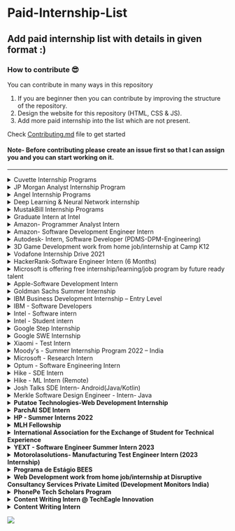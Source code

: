 # Paid-Internship-List

## Add paid internship list with details in given format :)

### How to contribute 😎<br>

You can contribute in many ways in this repository

1. If you are beginner then you can contribute by improving the structure of the repository. <br>
2. Design the website for this repository (HTML, CSS & JS). <br>
3. Add more paid internship into the list which are not present. <br>

Check [Contributing.md](https://github.com/avinash201199/Paid-Internship-List/blob/main/CONTRIBUTING.md) file to get started

#### Note- Before contributing please create an issue first so that I can assign you and you can start working on it.

<hr>
<details>
<summary> Cuvette Internship Programs </summary>
<br>
About <br>
Cuvette (pronounced as Q-vet) is the #1 way for College students & Early Graduates to get Internships, Jobs in Software, Management, Media, etc.<br>
<br>

Official Website- <br>
https://www.cuvette.tech/<br>
<br>

</details>
<details>
<summary> JP Morgan Analyst Internship Program</summary>
<br>
About <br>
 Build your knowledge while learning how to run a global business and sharpen your leadership skills, and make connections that will advance your career.<br>
<br>

Official Website- <br>
https://careers.jpmorgan.com/us/en/students/programs?search=&tags=location__AsiaPacific__India<br>
<br>

</details>
<details>
<summary> Angel Internship Programs </summary>
<br>
About <br>
Angel co is top 10 best site for providing global network and internship around the globe where one can get their dream kick start to their career.<br>
<br>

Official Website- <br>
https://angel.co/jobs<br>
<br>

</details>

<details>
<summary> Deep Learning & Neural Network internship </summary>
<br>
About <br>
Doctunes Audiotech Private Limited is a SaaS company that has the vision to deliver the world's enriching experience of listening and understanding their documents by avoiding the problem of the language barrier.<br>
<br>

Official Website- <br>
https://internshala.com/internship/detail/deep-learning-neural-network-work-from-home-job-internship-at-doctunes-audiotech-private-limited1664866451<br>
<br>

</details>

<details>
<summary> MustakBill Internship Programs </summary>
<br>
About <br>
Mustakbil Corner is one of the best opportunities providing network for youth to browse the latest scholarships, Internships, Jobs, and other amazing fields.<br>
<br>

Official Website- <br>
https://mustakbilcorner.com/category/internships/<br>
<br>

</details>
<details>
<summary> Graduate Intern at Intel </summary>
<br>
About <br>
Intels Information Security needs engineering students passionate about the field of Information Security , Cyber Security and are excited to enhance their skills by supplementing their classroom learning Interns in Intels Information Security team.<br>
<br>

Official Website- <br>
https://jobs.intel.com/job/bengaluru/graduate-intern/41147/34063306512<br>
<br>

</details>

<details>
<summary> Amazon- Programmer Analyst Intern </summary>
<br>
About <br>
The Transportation Team is looking for a passionate software programmer analyst 
who will be responsible for working with business, operations to gather ship carrier requirements
 and collaborate with transportation technology teams to integrate new carriers and ship methods into the network.
  As part of the integration, you have to design, develop and maintain transportation documents like shipping labels, 
  carrier electronic manifest and invoices. You should also be working alongside development on Amazon Corporate and 
  Divisional Software projects, updating/enhancing our current software, automation of manual configuration processes 
  and documentation of our systems.<br>

Your solutions will impact our customers directly! This job requires you to constantly hit the ground
running and your ability to learn quickly and work on disparate and overlapping tasks will define your success.
The ideal candidate must be detail oriented, have superior verbal and written communication skills, strong organizational skills,
able to juggle multiple tasks at once, able to work independently and can maintain professionalism under pressure.
You must be able to identify problems before they happen and implement solutions that detect and prevent outages.
You must be able to accurately prioritize projects, make sound judgments, work to improve the customer experience,
and get the right things done. <br>

#### BASIC QUALIFICATIONS <br>

- 0-3 years overall development/technical support experience.<br>
- Strong object oriented development knowledge in C++ and/or Java.<br>
- Knowledge of the UNIX/Linux operating system.<br>
- Proven ability to troubleshoot and identify the root cause of issues.<br>
- Demonstrates skill and passion for operational excellence.<br>
- Documentation skills<br>

#### PREFERRED QUALIFICATIONS <br>

- 0-3 years overall development/technical support experience.<br>
- Strong object oriented development knowledge in C++ and/or Java.<br>
- Knowledge of the UNIX/Linux operating system.<br>
- Knowledge on velocity language.<br>
- Proven ability to troubleshoot and identify the root cause of issues.<br>
- Demonstrates skill and passion for operational excellence.<br>
- Documentation skills<br>

Official Website- <br>
https://www.amazon.jobs/en-gb/jobs/1375720/programmer-analyst-intern<br>
<br>

</details>
<details>
<summary> Amazon- Software Development Engineer Intern </summary>
<br>
About <br>
At Amazon, we hire the best minds in technology to innovate and build on behalf of our customers. The intense focus we have on our customers is why we are one of the world’s most beloved brands – customer obsession is part of our company DNA. Our interns write real software and collaborate with a select group of experienced software development engineers (SDEs) who guide interns on projects that matter to our customers.<br>

As an intern, you will be matched to a manager and a mentor. You will have the opportunity to influence the evolution of Amazon technology and lead mission critical projects early in your career. Your design, code, and raw smarts will contribute to solving some of the most complex technical challenges in the areas of distributed systems, data mining, automation, optimization, scalability, and security – just to name a few.<br>

In addition to working on an impactful project, you will have the opportunity to engage with Amazonians for both personal and professional development, expand your network, and participate in activities with other interns throughout your internship. No matter the location of your internship, we give you the tools to own your project and learn in a real-world setting. Many of our technologies overlap, and you would be hard pressed to find a team that is not using Amazon Web Services (AWS), touching the catalogue, or iterating services to better personalize for customers.<br>

If this opportunity interests you, apply and come chart your own path at Amazon.<br>

By applying to this position your application will be considered for all locations we hire for in India. This includes but is not limited to Bengaluru, Chennai, Hyderabad, Delhi and Pune.<br>
Amazon internships are full-time (40 hours/week) for eight consecutive weeks (two months) with start dates between April and May 2021 or six months (as per university academic framework) with start dates between January and February 2021.
<br>

#### KEY JOB RESPONSIBILITIES <br>

· Collaborate with experienced cross-disciplinary Amazonians to conceive, design, and bring innovative products and services to market.<br>
· Design and build innovative technologies in a large distributed computing environment, and help lead fundamental changes in the industry.<br>
· Create solutions to run predictions on distributed systems with exposure to innovative technologies at incredible scale and speed.<br>
· Build distributed storage, index, and query systems that are scalable, fault-tolerant, low cost, and easy to manage/use.<br>
· Ability to design and code the right solutions starting with broadly defined problems.<br>
· Work in an agile environment to deliver high-quality software.<br>
<br>

#### BASIC QUALIFICATIONS <br>

· Currently enrolled in a Bachelor’s or Master’s Degree in Computer Science, Computer Engineering, or related field at time of application. <br>
· Knowledge of the syntax of languages such as Java, C/C++ or Python.<br>
· Knowledge of Computer Science fundamentals such as object-oriented design, algorithm design, data structures, problem solving, and complexity analysis.<br>

#### PREFERRED QUALIFICATIONS <br>

· Previous technical internship(s), if applicable.<br>
· Experience with distributed, multi-tiered systems, algorithms, and relational databases.<br>
· Experience in optimization mathematics such as linear programming and nonlinear optimization.<br>
· Ability to effectively articulate technical challenges and solutions.<br>
· Adept at handling ambiguous or undefined problems as well as ability to think abstractly.<br>
Official Website- <br>
https://www.amazon.jobs/en/jobs/1227693/software-development-engineer-intern<br>
<br>

</details>

<details>
<summary>Autodesk- Intern, Software Developer (PDMS-DPM-Engineering)</summary>
<br>
About <br>

Fusion 360 is a Integrated CAD, CAM and CAE software that eliminates need for connected product development process, Unifying design, engineering and manufacturing into a single platform. Fusion Team is data backbone of Fusion 360 and is a Cloud Collaboration Tool that supports data workflows for Fusion 360. It eliminates the inefficiencies that disparate tools create when working with your internal and external teams. Fusion team enables you to manage access and share files securely with internal and external stakeholders. It supports viewing and rendering of design files as well. It helps you Remove the silos from your traditional design process and utilize a modern collaboration environment regardless of your role. Connect your teams and external stakeholders, communicate in real-time and centralize project activity.In this position, intern would be working on Fusion Team ecosystem that has myriad of microservices, monolith BE Rest Services, Web & Mobile interface, etc. We encourage applicants to bring their insight, imagination, and a healthy disregard for the impossible. Together, we can build for everyone.<br>
<br><br>

Responsibilities <br>

Research, conceive and develop software applications to extend and improve on Autodesk's product offering<br>
Collaborate on scalability issues involving access to data and information<br>
Utilize exposure to large-scale production software troubleshooting<br>
Help maintain mission critical services<br>

Minimum Qualifications<br>

Bachelor/Master of Engineering with major in: Computer Science/Mechanical/Civil/Electrical etc.<br>
Full-time, 6-month commitment from June to July 2022<br>

Preferred Qualifications<br>

Hands-on with Java and Node.js Stack<br>
Exposure to web designing using modern Front End Framework such as React, Angular, Vue, etc<br>
Exposure to DBMS such as mySQL, MongoDB, etc.<br>

Official Website- <br>
https://autodesk.wd1.myworkdayjobs.com/en-US/uni/job/Pune-IND/Intern--Software-Developer--PDMS-DPM-Engineering-_22WD57844<br>
<br>

</details>  
<details>
<summary> 3D Game Development work from home job/internship at Camp K12</summary>
<br> Important Inforamtion<br>
Duration : 2 months
Stipend : Rs 20,000
Apply By : 11 October,22
<br>About Camp K12<br>
<p>Camp K12 is an ed-tech startup founded by an MIT and Harvard computer science graduate and ex-CEO of Apple India to bring coding and 21st-century skills to students from age groups 6-18 around the globe. We were India's first coding boot camp for school kids in 2011. Today, we are leading the K-12 education space, both offline and online, by making cutting-edge techs like AI, 3D/virtual reality programming, and web & mobile app development and making it accessible to young students via our custom-built technology platforms. Our alumni team of diverse 1000+ changemakers has taught over 50,000+ students, worked with 200+ schools nationwide, and collaborated with institutions like Google, Adobe, IIM Bangalore, IIT Delhi, and more to inspire an entire generation of young makers and doers. Want to make a dent in the education sector? Come and be a part of us, get trained by TFI alumni and Google instructors, and join the movement.</p>
<br> About the work from home job/internship <br>

Selected intern's day-to-day responsibilities include:

1. Ideate and create games on an in-house block-based coding platform
2. Understand the game design, mechanics and enhance the functionalities of the game after receiving feedback
3. Make changes and debug the code to make games for kids

<br? Skills Required <br>
<ul>
    <li>Animation</li>
    <li>AutoCAD</li>
    <li>Blender 3D</li>
    <li>Design Thinking</li>
    <li>Unity 3D</li>
    <li>Unity Engine</li>
</ul>
<br>Who Can Apply ? <br>
Only those candidates can apply who:

1. are available for the work from home job/internship

2. can start the work from home job/internship between 26th Sep'22 and 31st Oct'22

3. are available for duration of 2 months

4. have relevant skills and interests

* Women wanting to start/restart their career can also apply.
<br><a href="https://internshala.com/internship/detail/3d-game-development-work-from-home-job-internship-at-camp-k121664188193">Apply Now.</a><br>

</details>

<details>
 <summary>
  Vodafone Internship Drive 2021</summary>
 <br>
 <h1>About</h1>
 Vodafone is hiring for the position of the intern, for more such off campus drives, internships, free udemy coupons be updated on our website. <br>
<h2>What helps you in getting selected?</h2>

- **Resume:** A resume or CV is the first thing that will reach your recruiter/employer.
  - Your resume should not exceed more than a page.
  - Your resume should mention your skills and projects (most important)
  - Never send resume in docx file. Always send your resume in pdf file format.
  - Your resume should have a clear focus on the job position that you are looking forward to.
- Prepare for your exams through test series and learning material. ([Edusera](https://edusera.org/) Recommended)
- Improve your communication skills.
- Maintain your Linkedin Profile (Highly recommended)
  <br>

# **Eligibility**

- Data Modelling
- Data Visualisation
- Data Analytics and Insights
- Data Management and Transformation
- AI – Deep and Machine Learning
- Leading Organisation Culture and
- ChangeStrategic
- Mindset

#### BASIC QUALIFICATIONS <br>

- Currently enrolled in a Bachelor’s or Master’s Degree in Computer Science, Computer Engineering, or related field at time of application. <br>
- Knowledge of the syntax of languages such as Java, C/C++ or Python.<br>
- Knowledge of Computer Science fundamentals such as object-oriented design, algorithm design, data structures, problem solving, and complexity analysis.<br>
[official Vodafone site](https://careers.vodafone.com/job/Pune-Intern/722984701)
</details>

<details>
 <summary>
  HackerRank-Software Engineer Intern (6 Months)</summary>
 <br>
 <h1>About</h1>
 This is a 6 month full-time internship (Jan - June 2022).
Please apply only if you're available full-time for the entire duration. <br>
If you're happily obsessed with writing great code that will be used by other great engineers around the world, read on - this just may be the perfect role for you. HackerRank is looking for high potential Hacker Interns to join our team of world-class full-time Hackers as we build the most engaged community of Developers.<br>
The hypothesis: Every hacker has a category of challenges that they love, whether they are coding at their level or pushing their limits and learning something new.<br>

<h1>Life as an intern at HackerRank</h1>

World class mentors, great culture and amazing people and opportunities to make a difference all in a real world scenario and right at the beginning of your career! If this sounds exciting, read on...<br>

- Each one of you will be paired with a mentor, who will support you throughout your internship.<br>
- You get to push your code to prod and contribute to meaningful & real-world projects right from your first month.<br>
- Transparent communication is the key metrics binding all of us here. You’ll have access to all the information needed including the company’s progress every week directly from the Executive team. <br>
- You’ll have direct access to all employees in the company and can always challenge the status quo enabling you to be more data driven. <br>
- Whether you're graduating and seeking a full-time position after your internship, or hoping to return for another internship next year, you'll be considered for a returning offer during your internship.<br>
- You get to design your own internship page with your batch. Glance through the previous years’ pages 2014, 2015, 2016, 2017, 2018 winter, 2018 summer, 2019 winter, 2019 summer, 2020 winter, Indy 2020 winter, 2021 winter and 2021 summer.<br>
- What do the previous Interns have to say ? Take a sneak peek (Blog post by Urvashi, blog post by Atibhi, blog post by Miloni)
  <br>

**Steps to apply for Internship**

<h2>Solve 3 challenges</h2>
Visit https://www.hackerrank.com/contests/hackerrank-internship-challenges/challenges and solve all three challenges in that page. There is no time limit to solve these challenges. These challenges are not your standard DSA questions, but simple coding questions. All we want to check is whether you can translate from English to (C/C++/Python or Java....). This round is not intended to understand your dynamic programming or BFS/DFS skills. But we need to ensure you can code simple programming challenges before we consider you for the next round. Please make sure you mention your HackerRank profile (with which you solved the three questions) in your resume.<br>

<h2>Create a resume.</h2>
Go to hackerresume.com and create a resume there. ONLY the resumes created at HackerResume will be considered for the internship.
Why do we ask for resume in this format? Your resume is actually reviewed by Hari, the CTO of HackerRank. He accepts of having "well designed resume bias". Everyone (including Hari) likes a good resume. But in an ideal world, only your work/skill in the resume should matter. Design of the resume should not decide whether you are selected to the next round or not. To avoid this bias completely, we are trying to get all the resume in a single, simple & same format. 
Also, we've picked one of the best resume template out there to create a resume for you. We've also followed some of the best practices from the book https://thetechresume.com/ so that you don't have to do all the hard work. We hope even if things don't end well with HackerRank internship, this resume is helpful to you.<br>

<h2>Upload your resume</h2>
Come back to this page, scroll down and Apply to the job below only with your HackerResume.<br>
DON'T USE THE APPLY VIA LINKEDIN OPTION.<br>
If you have any questions about the above mentioned steps, write into internship-queries@hackerrank.com and someone from our team will answer it.

[official HackerRank site](https://boards.greenhouse.io/hackerrank/jobs/3223315)

</details>

<details>
<summary> Microsoft is offering free internship/learning/job program by future ready talent </summary>
<br>
 <h1> About </h1> <br>
Future Ready Talent is a virtual internship platform with an opportunity to learn the in-demand azure cloud & security skills aligned to industry needs. The program aims at preparing learners work towards solving business challenges and creating innovative solutions using the power of Microsoft Azure & GitHub tools.<br>

 <h1> How does it work? </h1> <br>

Future Ready Talent is a virtual internship platform for students with an opportunity to learn the in-demand technology skills and work towards solving real world problem using the power of Microsoft Azure & GitHub tools. The students can earn internship credits on completion of the program with an entry to exclusive career fairs. <br>

The program is open to all students who will be joining the workforce in next 2 years along with students who graduated in 2021. <br>

<h1> Goal of the Program </h1> <br>

Future Ready Talent is a virtual internship platform with an opportunity to learn the in-demand azure cloud & security skills aligned to industry needs. The program aims at preparing learners work towards solving business challenges and creating innovative solutions using the power of Microsoft Azure & GitHub tools. <br>

Future Ready Talent is a virtual internship platform with an opportunity to learn the in-demand azure cloud & security skills aligned to industry needs. The program aims at preparing learners work towards solving business challenges and creating innovative solutions using the power of Microsoft Azure & GitHub tools. <br>

# **Eligibility**

The program is open to students who will graduate in 2022, 2023, and graduated in 2021. Students from all specializations are open to participate. <br>

Official Website- <br>
https://futurereadytalent.in/courses <br>
<br>

</details>

<details>
 <summary> Apple-Software Development Intern </summary>
 <br>
 <h1>About</h1>
 People at Apple don’t just build products — they craft the kind of experience that has revolutionised entire industries. The diverse collection of our people and their ideas encourage innovation in everything we do. Imagine what you could do here! Join Apple, and help us leave the world better than we found it. At Apple, new ideas have a way of becoming phenomenal products, services, and customer experiences very quickly. Every single day, people do amazing things at Apple. Apple is an Equal Employment Opportunity Employer that is committed to inclusion and diversity. We also take affirmative action to offer employment and advancement opportunities to all applicants including minorities women protected veterans and individuals with disabilities. <br>
<h2>Description</h2>
At Apple, we work every single day to craft products that enrich people’s lives. Our Advertising Platforms group makes it possible for people around the world to easily access informative and imaginative content on their devices while helping publishers and developers promote and monetize their work. Our technology and services power advertising in Apple News and Search Ads in App Store. Our platforms are highly-performant, deployed at scale, and setting new standards for enabling effective advertising while protecting user privacy. As part of our geographical expansion, we’re looking for strong Software Development Engineers to build highly scalable data platforms and services. The people here at Apple don’t just build products — they build the kind of wonder that’s revolutionized entire industries. It’s the diversity of those people and their ideas that inspires the innovation that runs through everything we do, from amazing technology to industry-leading environmental efforts. Join Apple, and help us leave the world better than we found it.
<br>
 
 #### BASIC QUALIFICATIONS <br>
We are looking to hire full time software engineering interns across different organisations within Apple to intern between January - July ’22.<br>
 
 #### ADDITIONAL REQUIREMENTS <br>
 
Apple has a long-standing commitment to India, with a focus on product development, iOS ecosystem expansion, manufacturing, and sales.<br>

Fostering India’s vibrant and entrepreneurial iOS development community, Apple’s App Accelerator in Bengaluru provides specialised support and training to local developers and we’ve helped numerous apps find local and international success. The App Accelerator has led to more than 873,000 jobs in India that can be attributed directly to the iOS App ecosystem.<br>

India is one of the few countries in the world where Apple manufactures iPhones. We are proud to locally manufacture iPhone 12, iPhone SE, iPhone 11 and iPhone XR, and have also previously manufactured iPhone 7, iPhone 6S, and the first generation of iPhone SE in country.<br>

A number of Apple’s suppliers with operations in India have steadily joined Apple’s Supplier Clean Energy Programme, recently including Yuto and CCL. We’re also working with Wistron on an educational health programme focused on women’s health and well-being as they have an outsized impact on their families and community.<br>

Our community initiatives also include providing iPads to Akanksha Foundation who educate children from low-income communities across Mumbai and Pune. We are also expanding our investments in education, by introducing the global Apple Teacher programme for 5,700 Apple Teacher members and 1,000 Apple Teachers so far who are integrating technology into their teaching and learning practice <br>

Official Website- <br>
https://jobs.apple.com/en-us/details/200300095/software-development-intern<br>
<br>

</details>


<details>
 <summary> Goldman Sachs Summer Internship</summary>
 <br>
 <h1>About</h1>
 Make things possible this summer at Goldman Sachs

Our Summer Analyst Internship is an eight to ten week summer internship for undergraduate students. You will be fully immersed in the day-to-day activities of one of our divisions.

As a participant, you will:

Attend orientation where you’ll learn about our culture, as well as the benefits and responsibilities of being a member of the firm
Receive division-specific training designed to help you succeed
Have the opportunity to work on real responsibilities alongside fellow interns and our people

Date: Summer 2022
Location: Bengaluru
Eligibility: Candidates currently pursuing a college or university degree and is usually undertaken during the second penultimate year of study.
<br>

<br>

Official Website- <br>
https://www.goldmansachs.com/careers/students/programs/india/summer-analyst-program.html<br>
<br>

</details>

<details>
 <summary> IBM Business Development Internship – Entry Level</summary>
 <br>
 <h1>About</h1>
 At IBM, work is more than a job – it’s a calling: To build. To design. To code. To consult. To think along with clients and sell. To make markets. To invent. To collaborate. Not just to do something better, but to attempt things you’ve never thought possible. Are you ready to lead in this new era of technology and solve some of the world’s most challenging problems? If so, lets talk. <br>
<h2>Your Role and Responsibilities</h2>
Work with clients to identify business challenges and contribute to client deliverables by refining, analyzing, and structuring relevant data. Test hypotheses to validate the root cause of business or technical issues and enable solution development
Deliver projects and/or initiatives that address multi-faceted issues, working across organizational boundaries, interfacing with senior executives and working effectively in teams
Develop value-creating strategies and models that enable clients to innovate, drive growth and increase their business profitability
Attain strong business acumen, strategy and cross-industry thought leadership; acquire ability to research, analyze & determine how and where the client should compete
Produce deliverables that reflect insights into the client’s competitors, market challenges, relevant best practices and trends
Define specific performance measures, targets, and goals to enable clients to measure success; articulate how the metrics contribute to the business case and link to client’s overall strategy or mission
Participate in developing a business case by documenting the relationship between business requirements, the proposed solution, trade-offs, and expected results.

<br>
 
 #### Eligibility <br>
Environment:
You should have professional knowledge related to incumbent’s position and ability to absorb professional knowledge quickly and develop skills related to technical, functional, software and soft skills.<br>
Communication and Collaboration:
You should demonstrate good interpersonal, and collaboration skills. In addition, good communication and presentation skills for effective interactions with project partners<br>
Flexibility:
You should be willing to skill-up in multiple domains and technologies, work in any IBM metro city location and travel as required

<br>

Official Website- <br>
https://careers.ibm.com/job/13886353/intern-remote/?codes=IBM_CareerWebSite<br>
<br>

</details>

<details>
<summary> IBM - Software Developers</summary>
<br>
About <br>

Design, develop, debug and Test application software
Take initiative and excel in teamwork <br>

Required Technical and Professional Expertise <br>

Should be good understanding and coding knowledge in atleast one of these languages: Java, Perl, Python, React JS<br>
Developing reusable software/framework-based products dealing with scalability, availability, reliability, testability<br>
Deliver software that meets functional and non-functional requirements, quality metrics and validating test cases for incorporation into MSS Platform and Applications.<br>
Ability to learn new technologies and processes and quickly apply them to the overall development effort.<br>
Skilled in software design, data structures, and algorithms<br>
Problem solving skills, attention to detail, and the ability to think creatively<br>
<br><br>

Preferred Technical and Professional Expertise<br>

Knowledge with Linux and Kubernetes, Microservices, Swagger, REST, JSON, Kafka<br>
ServiceNow, Gradle, Maven, GitHub, Jenkins, Spring Boot, MySQL, Elastic Search, unit testing (junit)<br>
Other: GitOps Flux, OpenShift, Helm, IBM Cloud, CouchDB, HashiCorp Vault, IBM Cloud Paks, Sonar, Ansible <br>

Official Website- <br>
https://careers.ibm.com/job/15137642/<br>
<br>

</details>
  
  <details>
<summary>Intel - Software intern</summary>
<br>
About <br>

Minimum qualifications are required to be initially considered for this position. Preferred qualifications are in addition to the minimum requirements and are considered a plus factor in identifying top candidates. Minimum Qualifications: � � Preferred Qualifications: � � Requirements listed would be obtained through a combination of industry relevant job experience, internship experiences and or schoolwork/classes/research.
<br>

Official Website- <br>
https://www.linkedin.com/jobs/view/2994083985/<br>
<br>

</details>

</details>
  
  <details>
<summary>Intel - Student intern</summary>
<br>
About <br>
A candidate for a temporary position who has not yet graduated and is working towards a relevant Bachelor's, Specialist's, Technical, Master's or PhD degree from a relevant academic institute. A Student employee can do specific work in the area of their future degree or work as a Generalist in a specific department. The Studentship is limited in time with the intent to hire into an College Graduate/ Technical Graduate position as appropriate <br>

Qualifications <br>

Minimum qualifications are required to be initially considered for this position. Preferred qualifications are in addition to the minimum requirements and are considered a plus factor in identifying top candidates. Minimum Qualifications: � � Preferred Qualifications: � �Requirements listed would be obtained through a combination of industry relevant job experience, internship experiences and or schoolwork/classes/research.
<br>

Official Website- <br>
https://www.linkedin.com/jobs/view/2996404172/<br>
<br>

</details>

<details>
 <summary>
   Google Step Internship</summary>
 <br>
 <h1>About</h1>
 STEP (Student Training in Engineering Program), formerly known as Engineering Practicum, is a 12-week internship for first and second-year undergraduate students with a passion for computer science. The internship program has a focus of providing development opportunities to students from groups historically underrepresented in tech, through technical training and professional development. Our unique internship offers the opportunity to work on a software project alongside other STEP interns and full-time Googlers, and provides the chance to bridge the gap between academic understanding and practical professional experience. <br>
<h2>What helps you in getting selected?</h2>

- **Resume Selection:**
  _ Your resume should not exceed one page limit.
  _ Mention your accomplishments, skills and projects (most important)
  _ Preferred format: .pdf
  _ Improve your communication skills. \* Maintain your Linkedin Profile (Highly recommended)
  <br>

# **Eligibility**

- Second Year undergraduate with a major in Computer Science or related fields.

#### BASIC QUALIFICATIONS <br>

- Currently enrolled in a Bachelor’s or Master’s Degree in Computer Science, Computer Engineering, or related field at time of application. <br>
- Knowledge of the syntax of languages such as Java, C/C++ or Python.<br>
- Knowledge of Computer Science fundamentals such as object-oriented design, algorithm design, data structures, problem solving, and complexity analysis.<br>
  Official website link : [click here](https://buildyourfuture.withgoogle.com/programs/step/)

</details>

<details>
 <summary>
   Google SWE Internship</summary>
 <br>
 <h1>About</h1>
 This is 12-13 weeks internship, wherein students work alongside other STEP interns on a specific SWE project, attend skills-based and professional development training and are mentored by Google engineers.<br>

**Application process**
To start the application process, you will need an updated CV or resume and a current unofficial or official transcript in English. Provide the required materials in the appropriate sections (PDFs preferred):

1. In the “Resume Section:” attach an updated CV or resume. <br>
2. In the “Education Section:” attach a current or recent unofficial or official transcript in English. <br>

**Minimum qualifications:**

1. Currently enrolled in a Bachelor's, Master’s or PhD degree in Computer Science or a related technical field. <br>
2. Experience with Data Structures or Algorithms from university, an internship, open source hobby coding, or other practical experience. <br>
3. Coding experience in one of the following programming languages: C++, Java, Python or Go. <br>

**Preferred qualifications:**

1. Available to work full-time for a minimum of 13 weeks. <br>
2. Returning to your degree after completing the internship. <br>
3. Internship or work experience (i.e. research assistant, teaching assistant, personal projects, etc) programming in either: C++, Java, Python or Go. <br>
4. Experience with one or more of the following: web application development, Unix/Linux, mobile application development, distributed and parallel systems, machine learning, information retrieval, natural language processing, networking, developing large software systems, and/or security software development. <br>
5. Interest and ability to learn other coding languages as needed. <br>
6. Ability to speak and write in English fluently. <br>

[official website link](https://buildyourfuture.withgoogle.com/internships/)

</details>
<details>
 <summary>Xiaomi - Test Intern</summary>
 <br>
 <h1>About</h1>
 Selected intern's day-to-day responsibilities include:

• Provide technical support on project testing around the preparation of test coverage, scripts preparation

• Work on defect template setup, requirement traceability configuration, and any other configuration requirements around the testing

• Work on defect life cycle management within the project

• Look for opportunities to use testing automation tools and techniques to improve the quality and delivery of the testing. <br>

[official website link](https://xiaomi.app.param.ai/jobs/test-intern-880/)

</details>

<details>
 <summary>Moody's - Summer Internship Program 2022 – India</summary>
 <br>
 <h1>About</h1>
 Qualifications <br><br>
 
• Students from diverse backgrounds and academic disciplines with a strong focus on Computer Science, Software Engineering, Business, Finance, Accounting, Economics or   Liberal Arts.
 
• Students who are graduating between December 2022 – June 2023.
Moody’s is an equal opportunity employer. All qualified applicants will receive consideration for employment without regard to race, color, religion, sex, national origin, disability, protected veteran status, sexual orientation, gender expression, gender identity or any other characteristic protected by law.<br>

[official website link](https://careers.moodys.com/job/14468787/summer-internship-program-2022-india-gurgaon-in/)

</details>

<details>
 <summary>Microsoft - Research Intern</summary>
 <br>
 <h1>About</h1>
 
 Responsibilities <br>
During the internship, students are paired with mentors and expected to collaborate with other interns and researchers, present findings, and contribute to the vibrant life of the community.

MSR India conducts research in a wide range of areas and Internships are available in all of them.

In the application process, we’ll try to find the opportunity that best aligns with your interests.

Internships are offered year round, though a majority begin in the summer.

All internships are paid. And, we’ll help with visa applications where needed.

Qualifications <br>
Candidates must be enroled in a university as part of either a doctoral, masters, or undergraduate program (or must be a recent graduate from such a program). Please include your resume and upto three letters of recommendation while applying for this job.

Each applicant should request for a letter of recommendation by giving the name and email ID of the referee in the tool. The request will then be routed to the referee to upload a letter of recommendation. Please pay attention to the five areas of research and choose your interest while answering to the screening questions.

[official website link](https://careers.microsoft.com/us/en/job/931311/Research-Intern)

</details>

<details>
 <summary>Optum - Software Engineering Intern</summary>
 <br>
 <h1>About</h1>
 
 Required Qualifications <br>
 
Uprising Junior or Senior student working towards a bachelor’s degree in Computer Science, Information Technology, Computer Engineering or related field <br>
Understanding of object-oriented programming concepts<br>
Working knowledge of Visual Studio, VB.NET/C#, .NET Core, .NET Framework, ASP.NET, ADO.NET, Angular, Web API<br>
Experience with SQL database applications<br>
Full COVID-19 vaccination is an essential requirement of this role. Candidates located in states that mandate COVID-19 booster doses must also comply with those state requirements. UnitedHealth Group will adhere to all federal, state and local regulations as well as all client requirements and will obtain necessary proof of vaccination, and boosters when applicable, prior to employment to ensure compliance<br>

[official website link](https://www.linkedin.com/jobs/view/2992328274/)

</details>

<details>
  <summary>Hike - SDE Intern </summary>
 <br>
 <h1>About</h1>
 
##### Skills & Experience We're Looking For 👨‍💻
  
* Bachelor's Degree in Computer Science, Software Engineering or related area
* Experience with various programming languages such as C++/C# programming, Java, HTML5, and JavaScript
* Ability to interact with cross-functional teams
* Highly developed analytical and organizational skills
* Work in an agile environment to deliver high-quality software.
* Experience with distributed, multi-tiered systems, algorithms, and relational databases.
* Experience in optimization mathematics such as linear programming and nonlinear optimization.
* Ability to effectively articulate technical challenges and solutions.
* Ability to design and code the right solutions starting with broadly defined problems.
<br>

[official website link](https://www.linkedin.com/jobs/view/2936952678/)

</details>

<details>
  <summary>Hike - ML Intern (Remote) </summary>
 <br>
 <h1>About</h1>
 
##### Skills & Experience We're Looking For 👨‍💻
  
* B.tech/MS from a top Tier institute (preferably final year of Computer Science/Mathematics & Computing/Electronics & Communication/Physics/Statistics)
* Strong programming abilities, especially Python Scientific Stack (Numpy, Pandas, Scikit-Learn etc.)
* Solid foundations in Linear Algebra, Signal Processing, Optimization & Data Structures
* Exposure to Machine Learning - preferably, Deep Learning with Pytorch/Tensorflow.
* Excited about building cutting edge AI products in the fields of Computer Vision, Graphics, Audio, AR/VR etc.
* Relentless passion to learn, own & deliver user delight.
* Willingness to evolve into full time ML-Engg/ML-Scientist at Hike over the coming year or so.
* Bonus: Familiarity with one or more of the following tech - Android, Javascript and Unity.<br>
[official website link](https://www.linkedin.com/jobs/view/2984233909/)
</details>

<details>
<summary>Josh Talks SDE Intern- Android(Java/Kotlin) </summary>
<br>
About <br>
Android Development Internship <br>

Stipend: 25,000 per month <br>

Location: Koramangala, Bangalore<br>

Type: Full Time in Office<br>

Disclaimer: This position is expected to start around April 2022 and continue through the entire year into early next year. We ask for a minimum of 6 months, full-time, for most internships. Please consider before submitting an application.<br>

This is a full time in office internship, please consult your school before applying. If you are not based in Bangalore you will be required to move here.<br>

Official Website- <br>
https://www.linkedin.com/jobs/view/3016144294/<br>
<br>

</details>

<details>
<summary> Merkle Software Design Engineer - Intern- Java </summary>
<br>
About <br>
 
#### What would your day look like: 
 
Implement solutions for broadly defined problems <br>
Must have JAVA knowlegde.<br>
 Be involved in full fledged product development.  <br>
 Collaborate with cross-functional teams to define, design, and Build New Features, Push them to production fast.<br>
 Be part of daily scrums, ideate and brainstorm solutions with Managers, Mentors and show off your convincing skills.<br>
 Do peer code reviews, write automation tests, we have OCD when it comes to quality.  <br>
 Unit-test code for robustness, including edge cases, usability, and general reliability.  <br>
 Work on bug fixing and improving application performance.  <br>
 Debug production issues across services and levels of the stack  <br>
 Discuss new ideas in weekly tech forum with your peers and mentors <br>
  
Qualifications:<br>
  
You'd fit right in if you have:  
 
• Have a solid grounding in Computer Science fundamentals
• Are good at Problem solving  
• Know and have good hands on at least more than 2 programming languages with ease and have a strong opinion of which one is your favorite.  
• Have actively developed firsthand any web application with database/datastore, simple or complex does not matter to us, using Nodejs/Java/Python or any other language and deployed or thinking of deploying it on any cloud server like AWS/GCP etc.  
• We would love to look at your Github repo or links to the deployed web-app. Beautiful UI does not matter, as much as a Postman collection does, so bonus marks for creating API documentation or having a detailed README on Github.
• Have the right attitude, are a team player and an avid learner.
  
Join us If you are excited about:  <br>

• Opportunities to learn bleeding edge technologies, from scratch, on real-life projects as an Intern.

• An environment that encourages contribution and values opinions.

• A place full of like-minded & smart folks

• A start-up culture that you'd cherish forever in your work life

• Flexible career paths.

• A chance to have a lot of fun while you work.

Official Website- <br>
https://www.merkleinc.com/emea/careers/all-openings/743999769680950<br>
<br>

</details>

<details>
<summary> <b>Putatoe Technologies-Web Development Internship <b> </summary>
<br>
About Putatoe Technologies Private Limited <br>
We are an early-stage budding startup working on creating an application that would make all the daily household services reach the end-user without any inconvenience.
Skill(s) required <br>
1.Bootstrap <br>
2.CSS <br>
3.HTML <br>
4.JavaScript <br>
5.jQuery <br>
6.ReactJS <br>

Who can apply
Only those candidates can apply who:

1. Are available for the work from home job/internship
2. Can start the work from home job/internship between 1st Oct'22 and 5th Nov'22
3. Are available for duration of 4 months
4. Have relevant skills and interests

- Women wanting to start/restart their career can also apply.

Perks <br>

1. Certificate
2. Letter of recommendation
3. Flexible work hours

Apply <br> here : https://internshala.com/internship/detail/web-development-work-from-home-job-internship-at-putatoe-technologies-private-limited1664639146

</details>

<details>
<summary> ParchAI SDE Intern</summary>

## About

ParchAI is hiring for SDE Intern

## Responsibilities of the Candidate:

- Need a javascript developer for developing various applications in our new tracking system. The skills we are looking for are mentioned below:
  <br><br>

## BASIC REQUIREMENTS:

- Basic understanding of the MERN stack.
- Sound knowledge of HTML and CSS and working of the DOM.
- Sound knowledge of Javascript concepts and data structures.
- Know how to develop web-apis in NodeJs.
- Good problem solving skills
- Good to have :
  - working knowledge of Cloud functions namely in AWS Lambda or Google Cloud functions.
  - Experience in Serverless framework.
  - knowledge in developing REST API using Node and Express.
  - knowledge in working with MySQL and Mongo databases.
    <br><br>

## About Intership

- The intern will be expected to intern for 3 months in ParchAI. The interns are expected to get hands on experience on latest technologies used in the industry and have a internship certificate on completion of the tenure.
  website - https://parchai.io/
  <br>
- For applying, send your CV at

  - hr@parchai.io

  </details>

<details>
<summary> HP - Summer Interns 2022 </summary>
<br>
About <br>
 
#### Responsibilities:
 
Apprentice includes students working at hp who are enrolled in apprenticeship programs in association with their university. Typically used in countries where specialized apprenticeship programs exist. College Interns are university students who are working at hp during their study or in summer breaks between university semesters. College Intern is only used in selected countries where it is not the practice to differentiate based on academic year completed.<br>

Education and Experience Required:<br>
Enrolled in University.<br>

Official Website- <br>
https://jobs.hp.com/jobdetails/15465850/<br>
<br>

</details>

<details>
  <summary>MLH Fellowship</summary>
 <br>
 
### About
 
 A fully remote, 12-week internship where participants earn a stipend and learn to collaborate on real open source projects with peers and engineers from top companies.
 
### Tracks
 
#### Open Source
 Learn how to be a great Open Source citizen by contributing to Web2 and Web3 projects that are used by thousands of companies around the world.
 
#### Software Engineering
 For aspiring Software Engineers who want to experience what it's like to collaborate on real-world projects from our partners.
 
#### Site Reliability Engineering
 For aspiring SREs who want to learn the skills required to keep systems running at scale.
 
#### Web3 Engineering:
 For hackers who want to dive deep into blockchain technology.
 
### Batches
 
 - Spring (Jan - Apr)
 - Summer A (May - Aug)
 - Summer B (Jun - Sep)
 - Fall (Sep - Dec)
 
[official website link](https://fellowship.mlh.io/)
<br>
 
</details>

<details>
<summary>International Association for the Exchange of Student for Technical Experience</summary>
<br>

### About

It is an international organization providing cutting edge work experience for students abroad through paid internships; Students take up internships for 8 weeks to 18 months.

### Ideal candidate

 - You must be between the ages of 19 and 30.
 - You must speak good English.
 - You must be currently enrolled Full-time in a Bachelor’s or Master’s degree at the time of application.
### Cost/funding for participants

 - A cost of living allowance that will at least cover food, accommodation and travel to and from work
 - The exact amount is determined by the cost of living in the country and the Employer.
 - You will have to pay for your own travel costs to your receiving country and for personal insurance for the duration of the traineeship.
 
[Official IASTE website](https://iaeste.org/internships)
</details>
<details>
<summary> YEXT - Software Engineer Summer Intern
2023 </summary>
<br>
About <br>
 
#### Responsibilities:
 
The Yext Professional Service team is looking for Full Stack Software Engineers to join a fast-paced, cross-functional team working to deliver customized Yext products for our largest enterprise customers. ProServ SWEs work with engagement managers and designers to deliver customized Yext Pages, Data Integrations, Dashboards, and other solutions for Fortune 500 level clients. Our tech stack includes Closure Templates (soy), SCSS, ES6 JavaScript, Node.js, Go, and Java. We take pride in our ability to tackle any engineering challenge and keep pace with the ever-changing needs of our clients and the market. We value engineers that have a passion for technology (particularly front end development), display a willingness to jump in, and are excited to be part of a cross-functional, client-facing team. <br>

Education and Experience Required:<br>
Enrolled in University.<br>


Official Website- <br>
https://boards.greenhouse.io/yext/jobs/4507905<br>
<br>

</details>
 
 
 
 <details>
<summary> Motorolasolutions- Manufacturing Test Engineer Intern (2023 Internship) </summary>
<br>
About <br>
 
#### Responsibilities:
 
Motorola Solutions is there for our customers when everything is on the line. In extreme moments — when a hurricane lands or when a fire breaks out. And in everyday moments — when a package arrives just in time for the holiday or when a child doesn’t miss the school bus home. 

We unify voice, data, video and analytics in one integrated ecosystem to enable individuals, businesses and communities to work together in more powerful ways. To help people make better decisions, act confidently and be their best in the moments that matter. Bring your passion, potential and talents to Motorola Solutions and connect with a career that matters.<br>
  
Candidates must be currently pursuing a Bachelor's Degree specifically in the fields of Electrical Engineering, Computer Science or Computer Engineering.<br>

Must have a graduation date on or after December 2023

Education and Experience Required:<br>
Enrolled in University.<br>


Official Website- <br>
https://motorolasolutions.wd5.myworkdayjobs.com/Careers/login<br>
<br>

</details>

<details>
<summary> Programa de Estágio BEES </ BEESVERSE > </summary>
<br>
About <br>
 
#### Responsibilities:
 
1. Estar cursando os últimos dois anos de graduação (penúltimo ou último ano).
2. Vontade em aprender inglês para os próximos passos de carreira.

E mais... <br>

3. Ser apaixonado por tecnologia e inovação.
4. Ser emocionado.
5. Querer causar impacto e fazer a diferença.

Education and Experience Required:<br>
Enrolled in University.<br>

Official Website- <br>
https://programasambev.gupy.io/jobs/2987579<br>
<br>

</details>
 
 <details>
<summary> <b>Web Development work from home job/internship at Disruptive Consultancy Services Private Limited (Development Monitors India)<b> </summary>
<br>
About Disruptive Consultancy Services Private Limited (Development Monitors India) <br>
As one of the Prime Subcontractors of the World Bank, German Bank and other donor organizations, development monitors has intensive experience in the field of international development and third-party monitoring. Along with that, DM has a product development branch that deals with drone development, post-processing of captured imagery, and development of software to accomplish those tasks. 

About the work from home job/internship
Selected intern's day-to-day responsibilities include:

1. Work development of GIS web application using ThreeJS
2. Work on the development of online surveys in KoBoToolbox using xlsForms and xlsFormat
3. Work on the day-to-day management of IT as the IT admin


Skill(s) required <br>
1.Bootstrap <br>
2.CSS <br>
3.HTML <br>
4.JavaScript <br>

Who can apply
Only those candidates can apply who:

1. are available for the work from home job/internship
2. can start the work from home job/internship between 5th Oct'22 and 9th Nov'22
3. are available for duration of 6 months
4. have relevant skills and interests

Perks <br>
1. 5 days a week
2. Letter of recommendation
3. Flexible work hours

Apply <br> here : https://internshala.com/internship/detail/web-development-work-from-home-job-internship-at-disruptive-consultancy-services-private-limited-development-monitors-india1664980247

</details>
 

 <details>
<summary>PhonePe Tech Scholars Program</summary>
<br>
About <br>
An amazing opportunity for women developers to accelerate their tech career and land software developer jobs at PhonePe. <br>
Who can apply<br>
Girl Students graduating from a Bachelors in 2023 (Final year)<br>

Official Website- <br>
https://challenge24.org/](https://www.crio.do/phonepe-tech-scholars-program/?utm_source=linkedin&utm_medium=inmail-r&li_fat_id=11de18f8-f74d-41bd-87a0-b0afa0c49839)
<br>
</details>
 

<details>
<summary> Content Writing Intern @ TechEagle Innovation</summary>
<br>
About <br>
####About the job
TechEagle is India's pioneer and leading manufacturer of long-range, high Speed, heavy
payload delivery Drone logistics solutions. Founded in 2015 by an IIT Kanpur alumni, It
became one of the first ventures to receive approvals from DGCA, MoCA, AAI & MHA to
conduct Beyond Visual Line of Sight (BVLOS) trials for package delivery via Drones in
India.


Roles & responsibilities of Content Writing Intern:

-Create content marketing campaigns to drie leads and use SEO best
practices to increase traffic to the company website
 -Regularly produce arious content types, including email, social media posts,
blogs etc.

-Actiely manage and promote our blog, and pitch articles to releant third-
party platforms

 -Edit content produced by other members of the team
 -Conducting in-depth research on industry-related topics in order to deelop
original content
 -Assisting the marketing team in deeloping content for adertising campaigns
 -Proofreading content for errors and inconsistencies 
 -Creating compelling headlines and body copy that will capture the attention of
the target audience
 -Identifying customers needs and recommending new content to address gaps
in the company's current content

Pre-requisites:

Bachelor's degree in communications, marketing, English, journalism, or any
field
 Knowledge of digital marketing tactics, including SEO, email marketing and web
analytics
 Excellent writing skills, as well as the ability to communicate and collaborate
effectiely
 The ability to consistently meet tight deadlines
 Working knowledge of content management systems
 A portfolio of published articles
 Excellent writing and editing skills
 The ability to work in a fast-paced enironment
 The ability to handle multiple projects concurrently
 
Perks & benefits:

Competitive Stipend
We invest in personal growth.
Travel & Fieldwork opportunities.
Your ideas and opinions matter to us.



Official Website- <br>
https://tinyurl.com/techeagle-hiring<br>
<br>

</details>
 
 <details>
<summary> Content Writing Intern </summary>
<br>
About <br>
####About the job
CoConnexion is seeking a committed content writer to write blog posts, articles, product descriptions, social media posts, and content for the corporate website. The content writer's tasks include analyzing analytics to alter material as needed, updating the firm's website on a regular basis, and pitching pieces to various third-party platforms to promote the corporate blog.

When developing material, you should also be able to follow editorial requirements. You should stay up to date on the latest SEO tactics to be a great content writer. Finally, a top-performing Content Writer should be able to contribute to the creation of reader engagement tactics.


Roles & responsibilities of Content Writing Intern:

Content creation for blogs, articles, product descriptions, social media, videos, email marketing campaigns, and the company's website
Assisting the marketing team with the creation of content for ad campaigns.
In order to create original material, conducting in-depth research on industry-related issues is required.
Checking for flaws and inconsistencies in the text. (can be removed)
Improving the readability of existing information by editing and polishing it.
To improve traffic to the company's website, do keyword research and use SEO best practices.
Creating catchy headlines, body text, and quality writing pieces that will pique the interest of the intended audience, attract customers and boost brand awareness.
Identifying client demands and proposing new content to fill in the gaps in the company's existing content.
Coordinate with marketing and design teams to illustrate articles.

Pre-requisites:

A bachelor's degree in communications, marketing, English, journalism, or a closely related subject is required.
Experience with content writing or copywriting.
Familiar with Content management systems.
Mastered in all Microsoft Office apps.
Exceptional writing and editing abilities with strong attention to detail.
Working in a fast-paced atmosphere is a must.
Knowledge/experience in writing search-engine-optimized content
The capacity to work on numerous tasks at the same time. Or Ability to work on multiple projects with different objectives simultaneously
Communication abilities that work.

Perks & benefits:

Chance to apply your learnings from class to the real workplace.
A safe atmosphere where errors are anticipated provides a wide scope of improvements.
Makes college graduates and freshers stand out with work experiences.
Learn a lot about your skills and limitations.
Boost your confidence and build networks.
The qualitative approach of learning from industry experts.
After completion, you will receive a certificate.
Performance-based letter of recommendation
Prospects for the future (subjected to exceptional performance)
For your encouragement, we appreciate your outstanding performance to give you recognition for your contribution to the team.



Profile: Part-time internship

Location: Remote

Duration: 2 months
<br>

Official Website- <br>
https://www.linkedin.com/jobs/view/3300397556/?alternateChannel=search&refId=48rM44KB8%2BA9a5LLNz%2F00Q%3D%3D&trackingId=4AFOYRue2fOYLTlk5%2FQQqQ%3D%3D<br>
<br>

</details>
 
 
 

[![](https://img.shields.io/static/v1?label=Sponsor-ME&message=%E2%9D%A4&logo=GitHub&color=%23fe8e86)](https://github.com/sponsors/avinash201199)
